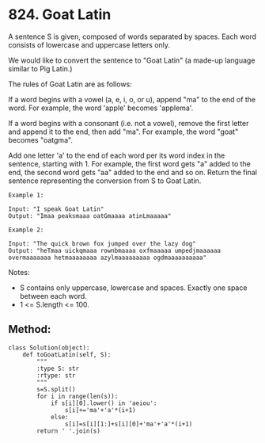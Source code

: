 # 824. Goat Latin

A sentence S is given, composed of words separated by spaces. Each word consists of lowercase and uppercase letters only.

We would like to convert the sentence to "Goat Latin" (a made-up language similar to Pig Latin.)

The rules of Goat Latin are as follows:

If a word begins with a vowel (a, e, i, o, or u), append "ma" to the end of the word.
For example, the word 'apple' becomes 'applema'.
 
If a word begins with a consonant (i.e. not a vowel), remove the first letter and append it to the end, then add "ma".
For example, the word "goat" becomes "oatgma".
 
Add one letter 'a' to the end of each word per its word index in the sentence, starting with 1.
For example, the first word gets "a" added to the end, the second word gets "aa" added to the end and so on.
Return the final sentence representing the conversion from S to Goat Latin. 

    Example 1:
    
    Input: "I speak Goat Latin"
    Output: "Imaa peaksmaaa oatGmaaaa atinLmaaaaa"

    Example 2:
    
    Input: "The quick brown fox jumped over the lazy dog"
    Output: "heTmaa uickqmaaa rownbmaaaa oxfmaaaaa umpedjmaaaaaa overmaaaaaaa hetmaaaaaaaa azylmaaaaaaaaa ogdmaaaaaaaaaa"
 

Notes:

- S contains only uppercase, lowercase and spaces. Exactly one space between each word.
- 1 <= S.length <= 100.

## Method:

    class Solution(object):
        def toGoatLatin(self, S):
            """
            :type S: str
            :rtype: str
            """
            s=S.split()
            for i in range(len(s)):
                if s[i][0].lower() in 'aeiou':
                    s[i]+='ma'+'a'*(i+1)
                else:
                    s[i]=s[i][1:]+s[i][0]+'ma'+'a'*(i+1)
            return ' '.join(s)